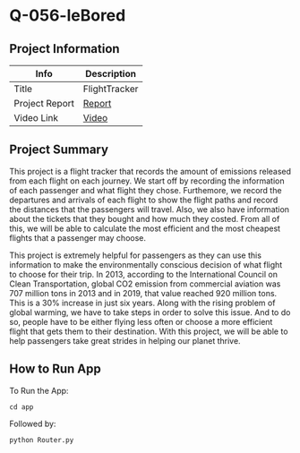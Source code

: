# Q-056-leBored

## Project Information

| Info           | Description                                                                  |
| -------------- | ---------------------------------------------------------------------------- |
| Title          | FlightTracker                                                                |
| Project Report | [Report](./doc/CS%20411%20-%20Team%20Q-056-leBored%20Project%20Report.pdf)      |
| Video Link     | [Video](https://youtu.be/oPqPyCC72gg) |

## Project Summary

This project is a flight tracker that records the amount of emissions released from each flight on each journey. We start off by recording the information of each passenger and what flight they chose. Furthemore, we record the departures and arrivals of each flight to show the flight paths and record the distances that the passengers will travel. Also, we also have information about the tickets that they bought and how much they costed. From all of this, we will be able to calculate the most efficient and the most cheapest flights that a passenger may choose.

This project is extremely helpful for passengers as they can use this information to make the environmentally conscious decision of what flight to choose for their trip. In 2013, according to the International Council on Clean Transportation, global CO2 emission from commercial aviation was 707 million tons in 2013 and in 2019, that value reached 920 million tons. This is a 30% increase in just six years. Along with the rising problem of global warming, we have to take steps in order to solve this issue. And to do so, people have to be either flying less often or choose a more efficient flight that gets them to their destination. With this project, we will be able to help passengers take great strides in helping our planet thrive.

## How to Run App

To Run the App:

```
cd app
```

Followed by:

```
python Router.py
```
